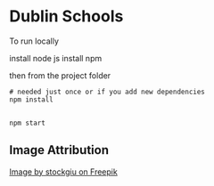# Dublin Schools



To run locally

install node js
install npm

then from the project folder
```
# needed just once or if you add new dependencies
npm install


npm start
```

## Image Attribution

[Image by stockgiu on Freepik](https://www.freepik.com/free-vector/school-building-bus-transport_4939258.htm#fromView=search&page=2&position=12&uuid=5107a3f7-f445-44d0-9444-c1b4792d4275)